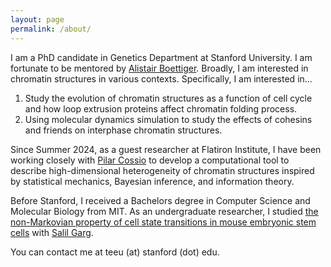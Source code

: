 ```yaml
---
layout: page
permalink: /about/
---
```


I am a PhD candidate in Genetics Department at Stanford University. I am fortunate to be mentored by [Alistair Boettiger](https://boettigerlab.stanford.edu). Broadly, I am interested in chromatin structures in various contexts.
Specifically, I am interested in...  
1. Study the evolution of chromatin structures as a function of cell cycle and how loop extrusion proteins affect chromatin folding process. 
2. Using molecular dynamics simulation to study the effects of cohesins and friends on interphase chromatin structures. 

Since Summer 2024, as a guest researcher at Flatiron Institute, I have been working closely with [Pilar Cossio](https://www.simonsfoundation.org/people/pilar-cossio/) to develop a computational tool to describe high-dimensional heterogeneity of chromatin structures inspired by statistical mechanics, Bayesian inference, and information theory. 

Before Stanford, I received a Bachelors degree in Computer Science and Molecular Biology from MIT. As an undergraduate researcher, I studied [the non-Markovian property of cell state transitions in mouse embryonic stem cells](https://www.cell.com/iscience/fulltext/S2589-0042(21)00847-6) with [Salil Garg](https://www.garglab.org). 

You can contact me at teeu (at) stanford (dot) edu. 
